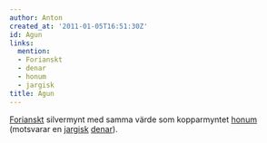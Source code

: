 ```yaml
---
author: Anton
created_at: '2011-01-05T16:51:30Z'
id: Agun
links:
  mention:
  - Forianskt
  - denar
  - honum
  - jargisk
title: Agun
---
```


[Forianskt] silvermynt med samma värde som kopparmyntet [honum] (motsvarar en [jargisk][] [denar]).

  [Forianskt]: Forianskt
  [honum]: honum
  [jargisk]: jargisk
  [denar]: denar
